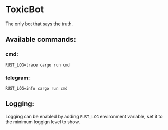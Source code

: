 # ToxicBot

The only bot that says the truth.

## Available commands:

### cmd:

```shell
RUST_LOG=trace cargo run cmd
```

### telegram:

```shell
RUST_LOG=info cargo run cmd
```

## Logging:

Logging can be enabled by adding `RUST_LOG` environment variable, set it to the minimum loggign level to show.